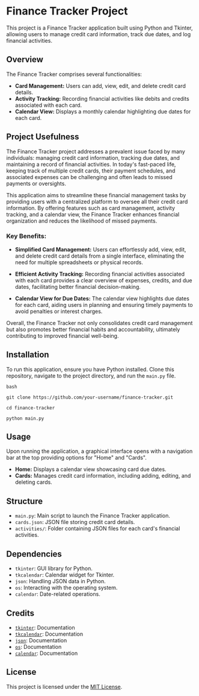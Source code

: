 
# Finance Tracker Project

This project is a Finance Tracker application built using Python and Tkinter, allowing users to manage credit card information, track due dates, and log financial activities.

## Overview

The Finance Tracker comprises several functionalities:

- **Card Management:** Users can add, view, edit, and delete credit card details.
- **Activity Tracking:** Recording financial activities like debits and credits associated with each card.
- **Calendar View:** Displays a monthly calendar highlighting due dates for each card.

## Project Usefulness

The Finance Tracker project addresses a prevalent issue faced by many individuals: managing credit card information, tracking due dates, and maintaining a record of financial activities. In today's fast-paced life, keeping track of multiple credit cards, their payment schedules, and associated expenses can be challenging and often leads to missed payments or oversights.

This application aims to streamline these financial management tasks by providing users with a centralized platform to oversee all their credit card information. By offering features such as card management, activity tracking, and a calendar view, the Finance Tracker enhances financial organization and reduces the likelihood of missed payments.

### Key Benefits:

- **Simplified Card Management:** Users can effortlessly add, view, edit, and delete credit card details from a single interface, eliminating the need for multiple spreadsheets or physical records.
  
- **Efficient Activity Tracking:** Recording financial activities associated with each card provides a clear overview of expenses, credits, and due dates, facilitating better financial decision-making.

- **Calendar View for Due Dates:** The calendar view highlights due dates for each card, aiding users in planning and ensuring timely payments to avoid penalties or interest charges.

Overall, the Finance Tracker not only consolidates credit card management but also promotes better financial habits and accountability, ultimately contributing to improved financial well-being.


## Installation

To run this application, ensure you have Python installed. Clone this repository, navigate to the project directory, and run the `main.py` file.

`bash`

`git clone https://github.com/your-username/finance-tracker.git`

`cd finance-tracker`

`python main.py`

## Usage

Upon running the application, a graphical interface opens with a navigation bar at the top providing options for "Home" and "Cards".

- **Home:** Displays a calendar view showcasing card due dates.
- **Cards:** Manages credit card information, including adding, editing, and deleting cards.

## Structure

- `main.py`: Main script to launch the Finance Tracker application.
- `cards.json`: JSON file storing credit card details.
- `activities/`: Folder containing JSON files for each card's financial activities.

## Dependencies

- `tkinter`: GUI library for Python.
- `tkcalendar`: Calendar widget for Tkinter.
- `json`: Handling JSON data in Python.
- `os`: Interacting with the operating system.
- `calendar`: Date-related operations.

## Credits

- [`tkinter`](https://docs.python.org/3/library/tkinter.html): Documentation
- [`tkcalendar`](https://pypi.org/project/tkcalendar/): Documentation
- [`json`](https://docs.python.org/3/library/json.html): Documentation
- [`os`](https://docs.python.org/3/library/os.html): Documentation
- [`calendar`](https://docs.python.org/3/library/calendar.html): Documentation

## License

This project is licensed under the [MIT License](LICENSE).
